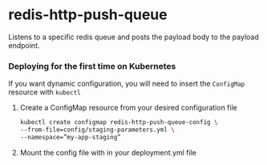 # redis-http-push-queue
Listens to a specific redis queue and posts the payload body to the payload endpoint.

### Deploying for the first time on Kubernetes
If you want dynamic configuration, you will need to insert the `ConfigMap` resource with `kubectl`

1. Create a ConfigMap resource from your desired configuration file

    ```bash
    kubectl create configmap redis-http-push-queue-config \
    --from-file=config/staging-parameters.yml \
    --namespace=”my-app-staging”
    ```
2. Mount the config file with in your deployment.yml file
